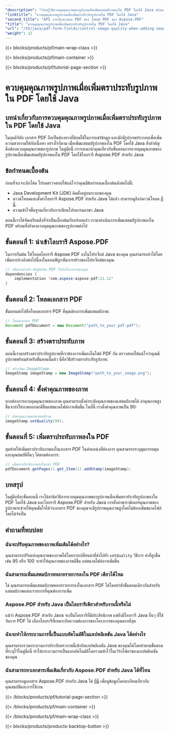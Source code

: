 ```yaml
---
"description": "เรียนรู้วิธีควบคุมคุณภาพของรูปภาพเมื่อเพิ่มแสตมป์ภาพลงใน PDF โดยใช้ Java พร้อมคำแนะนำทีละขั้นตอน"
"linktitle": "ควบคุมคุณภาพรูปภาพเมื่อเพิ่มตราประทับรูปภาพใน PDF โดยใช้ Java"
"second_title": "API การประมวลผล PDF ของ Java PDF ของ Aspose.PDF"
"title": "ควบคุมคุณภาพรูปภาพเมื่อเพิ่มตราประทับรูปภาพใน PDF โดยใช้ Java"
"url": "/th/java/pdf-form-fields/control-image-quality-when-adding-image-stamp-in-pdf-using-java/"
"weight": 12
---
```


{{< blocks/products/pf/main-wrap-class >}}

{{< blocks/products/pf/main-container >}}

{{< blocks/products/pf/tutorial-page-section >}}

# ควบคุมคุณภาพรูปภาพเมื่อเพิ่มตราประทับรูปภาพใน PDF โดยใช้ Java


## บทนำเกี่ยวกับการควบคุมคุณภาพรูปภาพเมื่อเพิ่มตราประทับรูปภาพใน PDF โดยใช้ Java

ในยุคดิจิทัล เอกสาร PDF ถือเป็นช่องทางที่นิยมใช้ในการแชร์ข้อมูล และมักมีรูปภาพประกอบเพื่อเพิ่มความสวยงามให้กับเนื้อหา อย่างไรก็ตาม เมื่อเพิ่มแสตมป์รูปภาพลงใน PDF โดยใช้ Java สิ่งสำคัญคือต้องควบคุมคุณภาพของรูปภาพ ในคู่มือนี้ เราจะแนะนำคุณเกี่ยวกับขั้นตอนการควบคุมคุณภาพของรูปภาพเมื่อเพิ่มแสตมป์รูปภาพลงใน PDF โดยใช้ไลบรารี Aspose.PDF สำหรับ Java

## ข้อกำหนดเบื้องต้น

ก่อนที่จะเจาะลึกโค้ด โปรดตรวจสอบให้แน่ใจว่าคุณมีข้อกำหนดเบื้องต้นดังต่อไปนี้:

- Java Development Kit (JDK) ติดตั้งอยู่บนระบบของคุณ
- ดาวน์โหลดและตั้งค่าไลบรารี Aspose.PDF สำหรับ Java ได้แล้ว สามารถดูลิงก์ดาวน์โหลด [ที่นี่](https://releases-aspose.com/pdf/java/).
- ความเข้าใจพื้นฐานเกี่ยวกับการเขียนโปรแกรมภาษา Java

ตอนนี้เราได้จัดเตรียมสิ่งที่จำเป็นเบื้องต้นเรียบร้อยแล้ว เรามาดำเนินการเพิ่มแสตมป์รูปภาพลงใน PDF พร้อมทั้งยังคงควบคุมคุณภาพของรูปภาพต่อไป

## ขั้นตอนที่ 1: นำเข้าไลบรารี Aspose.PDF

ในการเริ่มต้น ให้โหลดไลบรารี Aspose.PDF ลงในโปรเจ็กต์ Java ของคุณ คุณสามารถทำได้โดยเพิ่มการอ้างอิงต่อไปนี้ลงในคอนฟิกูเรชันการสร้างของโปรเจ็กต์ของคุณ:

```java
// เพิ่มการอ้างอิง Aspose.PDF ให้กับโครงการของคุณ
dependencies {
    implementation 'com.aspose:aspose-pdf:21.12'
}
```

## ขั้นตอนที่ 2: โหลดเอกสาร PDF

ขั้นตอนต่อไปคือโหลดเอกสาร PDF ที่คุณต้องการเพิ่มแสตมป์ภาพ:

```java
// โหลดเอกสาร PDF
Document pdfDocument = new Document("path_to_your_pdf.pdf");
```

## ขั้นตอนที่ 3: สร้างตราประทับภาพ

ตอนนี้เรามาสร้างตราประทับรูปภาพที่เราต้องการเพิ่มลงในไฟล์ PDF กัน ตรวจสอบให้แน่ใจว่าคุณมีรูปภาพพร้อมสำหรับขั้นตอนนี้แล้ว นี่คือวิธีสร้างตราประทับรูปภาพ:

```java
// สร้างวัตถุ ImageStamp
ImageStamp imageStamp = new ImageStamp("path_to_your_image.png");
```

## ขั้นตอนที่ 4: ตั้งค่าคุณภาพของภาพ

หากต้องการควบคุมคุณภาพของภาพ คุณสามารถตั้งค่าระดับคุณภาพของแสตมป์ภาพได้ ค่าคุณภาพสูงขึ้นจะทำให้ภาพออกมาดีขึ้นแต่ขนาดไฟล์อาจเพิ่มขึ้น ในที่นี้ เราตั้งค่าคุณภาพเป็น 90:

```java
// ตั้งค่าคุณภาพของแสตมป์ภาพ
imageStamp.setQuality(90);
```

## ขั้นตอนที่ 5: เพิ่มตราประทับภาพลงใน PDF

สุดท้ายให้เพิ่มตราประทับภาพลงในเอกสาร PDF ในตำแหน่งที่ต้องการ คุณสามารถระบุมุมการหมุนและคุณสมบัติอื่นๆ ได้ตามต้องการ:

```java
// เพิ่มตราประทับภาพลงในหน้า PDF
pdfDocument.getPages().get_Item(1).addStamp(imageStamp);
```

## บทสรุป

ในคู่มือทีละขั้นตอนนี้ เราได้สาธิตวิธีการควบคุมคุณภาพของรูปภาพเมื่อเพิ่มตราประทับรูปภาพลงใน PDF โดยใช้ Java และไลบรารี Aspose.PDF สำหรับ Java การตั้งค่าพารามิเตอร์คุณภาพของรูปภาพจะช่วยให้คุณมั่นใจได้ว่าเอกสาร PDF ของคุณจะมีรูปภาพคุณภาพสูงโดยไม่ต้องเพิ่มขนาดไฟล์โดยไม่จำเป็น

## คำถามที่พบบ่อย

### ฉันจะปรับคุณภาพของภาพเพิ่มเติมได้อย่างไร?

คุณสามารถปรับแต่งคุณภาพของภาพได้โดยการเปลี่ยนค่าที่ส่งไปยัง `setQuality` วิธีการ ค่าที่สูงขึ้น เช่น 95 หรือ 100 จะทำให้คุณภาพของภาพดีขึ้น แต่ขนาดไฟล์อาจเพิ่มขึ้น

### ฉันสามารถเพิ่มแสตมป์ภาพหลายรายการลงใน PDF เดียวได้ไหม

ใช่ คุณสามารถเพิ่มแสตมป์ภาพหลายรายการลงในเอกสาร PDF ได้โดยทำซ้ำขั้นตอนเดียวกันสำหรับแสตมป์ภาพแต่ละรายการที่คุณต้องการเพิ่ม

### Aspose.PDF สำหรับ Java เป็นไลบรารีเดียวสำหรับงานนี้หรือไม่

แม้ว่า Aspose.PDF สำหรับ Java จะเป็นไลบรารีที่มีประสิทธิภาพ แต่ยังมีไลบรารี Java อื่นๆ ที่ใช้จัดการ PDF ได้ เลือกไลบรารีที่เหมาะกับความต้องการของโครงการของคุณมากที่สุด

### ฉันจะทำให้กระบวนการนี้เป็นแบบอัตโนมัติในแอปพลิเคชัน Java ได้อย่างไร

คุณสามารถรวมกระบวนการประทับตราภาพนี้เข้ากับแอปพลิเคชัน Java ของคุณได้โดยทำตามขั้นตอนที่ระบุไว้ในคู่มือนี้ ทำให้กระบวนการเป็นแบบอัตโนมัติโดยรวมเข้าไว้ในเวิร์กโฟลว์ของแอปพลิเคชันของคุณ

### ฉันสามารถหาเอกสารเพิ่มเติมเกี่ยวกับ Aspose.PDF สำหรับ Java ได้ที่ไหน

คุณสามารถดูเอกสาร Aspose.PDF สำหรับ Java ได้ [ที่นี่](https://reference.aspose.com/pdf/java/) เพื่อดูข้อมูลโดยละเอียดเกี่ยวกับคุณสมบัติและการใช้งาน

{{< /blocks/products/pf/tutorial-page-section >}}

{{< /blocks/products/pf/main-container >}}

{{< /blocks/products/pf/main-wrap-class >}}

{{< blocks/products/products-backtop-button >}}